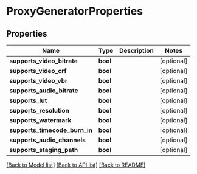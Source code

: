 # ProxyGeneratorProperties

## Properties

Name | Type | Description | Notes
------------ | ------------- | ------------- | -------------
**supports_video_bitrate** | **bool** |  | [optional] 
**supports_video_crf** | **bool** |  | [optional] 
**supports_video_vbr** | **bool** |  | [optional] 
**supports_audio_bitrate** | **bool** |  | [optional] 
**supports_lut** | **bool** |  | [optional] 
**supports_resolution** | **bool** |  | [optional] 
**supports_watermark** | **bool** |  | [optional] 
**supports_timecode_burn_in** | **bool** |  | [optional] 
**supports_audio_channels** | **bool** |  | [optional] 
**supports_staging_path** | **bool** |  | [optional] 

[[Back to Model list]](../#documentation-for-models) [[Back to API list]](../#documentation-for-api-endpoints) [[Back to README]](../)


